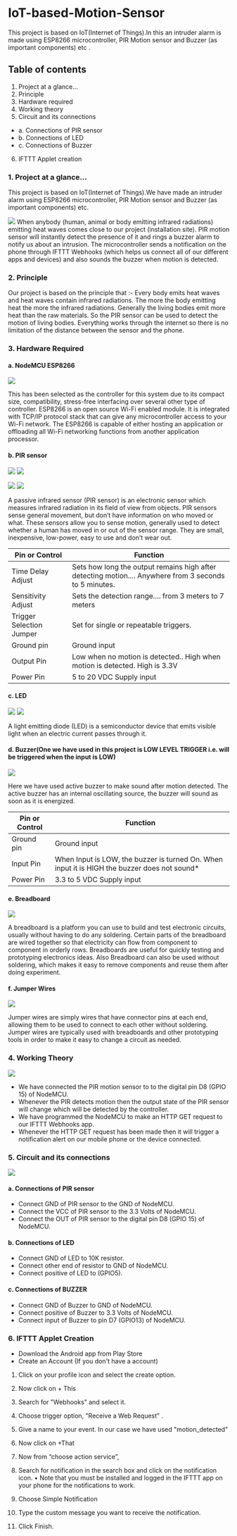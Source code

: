 # IoT-based-Motion-Sensor
This project is based on IoT(Internet of Things).In this an intruder alarm is made using ESP8266 microcontroller, PIR Motion sensor and Buzzer (as important components) etc .

## Table of contents
1.	Project at a glance…
2.	Principle
3.	Hardware required
4.	Working theory
5.	Circuit and its connections
  - a.	Connections of PIR sensor
  - b.	Connections of LED
  - c.	Connections of Buzzer
6.	IFTTT Applet creation

### 1.	Project at a glance…

This project is based on IoT(Internet of Things).We have made an intruder alarm using ESP8266 microcontroller, PIR Motion sensor and Buzzer (as important components) etc.

![](images/1.jpg)
When anybody (human, animal or body emitting infrared radiations) emitting heat waves comes close to our project (installation site). PIR motion sensor will instantly detect the presence of it and rings a buzzer alarm to notify us about an intrusion. The microcontroller sends a notification on the phone through IFTTT Webhooks (which helps us connect all of our different apps and devices) and also sounds the buzzer when motion is detected.


### 2. Principle 

Our project is based on the principle that :- Every body emits heat waves and heat waves contain infrared radiations. The more the body emitting heat the more the infrared radiations. Generally the living bodies emit more heat than the raw materials. So the PIR sensor can be used to detect the motion of living bodies.
Everything works through the internet so there is no limitation of the distance between the sensor and the phone.


### 3.	Hardware Required

#### a.	NodeMCU ESP8266

![](images/2.png)

This has been selected as the controller for this system due to its compact size, compatibility, stress-free interfacing over several other type of controller. ESP8266 is an open source Wi-Fi enabled module. It is integrated with TCP/IP protocol stack that can give any microcontroller access to your Wi-Fi network. The ESP8266 is capable of either hosting an application or offloading all Wi-Fi networking functions from another application processor.

#### b.	PIR sensor

![](images/3.png)   ![](images/4.png)

![](images/25.png)   ![](images/26.png)

A passive infrared sensor (PIR sensor) is an electronic sensor which measures infrared radiation in its field of view from objects. PIR sensors sense general movement, but don’t have information on who moved or what. These sensors allow you to sense motion, generally used to detect whether a human has moved in or out of the sensor range. They are small, inexpensive, low-power, easy to use and don’t wear out.

| Pin or Control      | Function |
| ----------- | ----------- |
| Time Delay Adjust      | Sets how long the output remains high after detecting motion.... Anywhere from 3 seconds to 5 minutes.|
| Sensitivity Adjust   | Sets the detection range.... from 3 meters to 7 meters   |
|Trigger Selection Jumper|Set for single or repeatable triggers.|
|Ground pin|Ground input|
|Output Pin|Low when no motion is detected.. High when motion is detected. High is 3.3V|
|Power Pin|5 to 20 VDC Supply input|

#### c.	LED

![](images/5.jpg)    ![](images/6.jpg)

A light emitting diode (LED) is a semiconductor device that emits visible light when an electric current passes through it.

#### d. Buzzer(One we have used in this project is LOW LEVEL TRIGGER i.e. will be triggered when the input is LOW)

![](images/7.png)

Here we have used active buzzer to make sound after motion detected. The active buzzer has an internal oscillating source, the buzzer will sound as soon as it is energized.
 

| Pin or Control      | Function |
| ----------- | ----------- |
|Ground pin|Ground input|
|Input Pin|When Input is LOW, the buzzer is turned On. When input it is HIGH the buzzer does not sound*|
|Power Pin|3.3 to 5 VDC Supply input|

#### e.	 Breadboard

![](images/8.jpg)

A breadboard is a platform you can use to build and test electronic circuits, usually without having to do any soldering. Certain parts of the breadboard are wired together so that electricity can flow from component to component in orderly rows. Breadboards are useful for quickly testing and prototyping electronics ideas.
Also Breadboard can also be used without soldering, which makes it easy to remove components and reuse them after doing experiment.

#### f.	Jumper Wires

![](images/9.jpg)

Jumper wires are simply wires that have connector pins at each end, allowing them to be used to connect to each other without soldering. Jumper wires are typically used with breadboards and other prototyping tools in order to make it easy to change a circuit as needed.

### 4. Working Theory

![](images/10.png)

* We have connected the PIR motion sensor to to the digital pin D8 (GPIO 15) of NodeMCU.
* Whenever the PIR detects motion then the output state of the PIR sensor will change which will be detected by the controller.
* We have programmed the NodeMCU to make an HTTP GET request to our IFTTT Webhooks app.
* Whenever the HTTP GET request has been made then it will trigger a notification alert on our mobile phone or the device connected.

### 5.	Circuit and its connections

![](images/11.jpg)

#### a.	Connections of PIR sensor
*	Connect GND of PIR sensor to the GND of NodeMCU.
*	Connect the VCC of PIR sensor to the 3.3 Volts of NodeMCU.
*	Connect the OUT of PIR sensor to the digital pin D8 (GPIO 15) of NodeMCU.

#### b.	Connections of LED
*	Connect GND of LED to 10K resistor.
*	Connect other end of resistor to GND of NodeMCU.
*	Connect positive of LED to (GPIO5).

#### c.	Connections of BUZZER
*	Connect GND of Buzzer to GND of NodeMCU.
*	Connect positive of Buzzer to 3.3 Volts of NodeMCU.
*	Connect input of Buzzer to pin D7 (GPIO13) of NodeMCU.

### 6.  IFTTT Applet Creation
 * Download the Android app from Play Store
 * Create an Account (If you don't have a account)
 
 1. Click on your profile icon and select the create option.
 
 2. Now click on + This
 
 3. Search for "Webhooks" and select it.
 
 4. Choose trigger option, "Receive a Web Request" .
 
 5. Give a name to your event. In our case we have used "motion_detected"
 
 6. Now click on +That
 
 7. Now from “choose action service”,
   
 8. Search for notification in the search box and click on the notification icon.
    • Note that you must be installed and logged in the IFTTT app on your           phone for the notifications to work.
    
 9. Choose Simple Notification
 
 10. Type the custom message you want to receive the notification.
 
 11. Click Finish.

